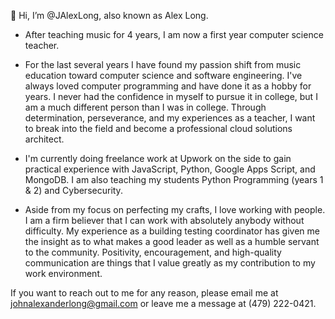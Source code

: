 👋 Hi, I’m @JAlexLong, also known as Alex Long.

- After teaching music for 4 years, I am now a first year computer science teacher.

- For the last several years I have found my passion shift from music education toward computer science and software engineering. I've always loved computer programming and have done it as a hobby for years. I never had the confidence in myself to pursue it in college, but I am a much different person than I was in college. Through determination, perseverance, and my experiences as a teacher, I want to break into the field and become a professional cloud solutions architect.

- I'm currently doing freelance work at Upwork on the side to gain practical experience with JavaScript, Python, Google Apps Script, and MongoDB. I am also teaching my students Python Programming (years 1 & 2) and Cybersecurity.

- Aside from my focus on perfecting my crafts, I love working with people. I am a firm believer that I can work with absolutely anybody without difficulty. My experience as a building testing coordinator has given me the insight as to what makes a good leader as well as a humble servant to the community. Positivity, encouragement, and high-quality communication are things that I value greatly as my contribution to my work environment.

If you want to reach out to me for any reason, please email me at johnalexanderlong@gmail.com or leave me a message at ‪(479) 222-0421‬.
